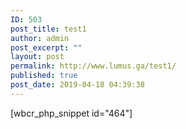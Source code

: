 ```yaml
---
ID: 503
post_title: test1
author: admin
post_excerpt: ""
layout: post
permalink: http://www.lumus.ga/test1/
published: true
post_date: 2019-04-18 04:39:38
---
```

[wbcr_php_snippet id="464"]
